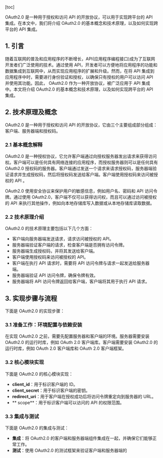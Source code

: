 
[toc]                    
                
                
OAuth2.0 是一种用于授权和访问 API 的开放协议，可以用于实现跨平台的 API 集成。在本文中，我们将介绍 OAuth2.0 的基本概念和技术原理，以及如何实现跨平台的 API 集成。

## 1. 引言

随着互联网的普及和应用程序的不断增长，API(应用程序编程接口)成为了互联网开发者们广泛使用的技术。通过使用 API，开发者可以方便地将应用程序的功能和数据集成到互联网中，从而实现应用程序的扩展和升级。然而，在将 API 集成到应用程序中时，需要进行身份验证和授权，以确保只有授权的用户可以访问 API 并使用其功能。因此， OAuth2.0 作为一种开放协议，被广泛应用于 API 集成中。本文将介绍 OAuth2.0 的基本概念和技术原理，以及如何实现跨平台的 API 集成。

## 2. 技术原理及概念

 OAuth2.0 是一种用于授权和访问 API 的开放协议，它由三个主要组成部分组成：客户端、服务器端和授权码。

### 2.1 基本概念解释

 OAuth2.0 是一种授权协议，它允许客户端通过向授权服务器发出请求来获得访问权。客户端可以是任何具有网络连接的应用程序，而授权服务器则可以是任何具有 OAuth2.0 授权码的服务器。客户端通过发送一个请求来请求授权码，服务器端验证请求并生成授权码，然后将授权码发送给客户端。客户端使用授权码来访问被授权的 API 。

 OAuth2.0 使用安全协议来保护用户的敏感信息，例如用户名、密码和 API 访问令牌。通过使用 OAuth2.0，客户端不仅可以获得访问权，而且可以通过访问被授权的 API 来执行其他操作，例如向本地存储库写入数据或从本地存储库读取数据。

### 2.2 技术原理介绍

 OAuth2.0 的技术原理主要包括以下几个方面：

- 客户端向服务器端发送请求，请求访问被授权的 API。
- 服务器端验证客户端的请求，检查客户端是否拥有访问令牌。
- 服务器端生成授权码，并将其发送给客户端。
- 客户端使用授权码来访问被授权的 API。
- 客户端在执行 API 请求时，需要将 API 访问令牌与请求一起发送给服务器端。
- 服务器端验证 API 访问令牌，确保令牌有效。
- 服务器端将 API 访问令牌返回给客户端，客户端将其用于执行 API 请求。

## 3. 实现步骤与流程

下面是 OAuth2.0 的实现步骤：

### 3.1 准备工作：环境配置与依赖安装

在实现 OAuth2.0 之前，需要先配置服务器和客户端的环境。服务器需要安装 OAuth2.0 的运行时库，例如 OAuth 2.0 客户端库。客户端需要安装 OAuth2.0 的运行时库，例如 OAuth 2.0 客户端库和 OAuth 2.0 客户端框架。

### 3.2 核心模块实现

下面是 OAuth2.0 的核心模块实现：

- **client\_id**：用于标识客户端的 ID。
- **client\_secret**：用于标识客户端的密钥。
- **redirect\_uri**：用于客户端在授权成功后将访问令牌重定向到服务器的 URL。
- ** scope**：用于标识客户端可以访问的 API 的权限范围。

### 3.3 集成与测试

下面是 OAuth2.0 的集成与测试：

- **集成**：将 OAuth2.0 的客户端和服务器端组件集成在一起，并确保它们能够正常工作。
- **测试**：使用 OAuth2.0 的测试框架来验证客户端和服务器端的

